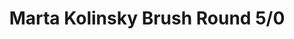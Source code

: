 ---
layout: product
title: "Marta Kolinsky Brush Round 5/0"
price: "600" 
desc: "Četkica od prirodne dlake"
img_path: "/assets/img/MP1009.webp"
brand: "AK"
available: false
special_offer: false
new: false
soon: false
cat: "070000"
subcat: "070200"
subsubcat: "070201"
sifra: "MP1009"
popular: false
spec: false
---